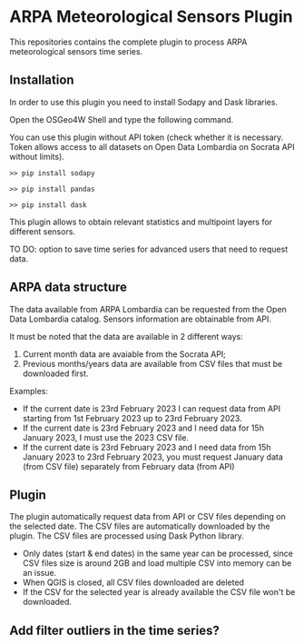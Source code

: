 # ARPA Meteorological Sensors Plugin

This repositories contains the complete plugin to process ARPA meteorological sensors time series. 

## Installation
In order to use this plugin you need to install Sodapy and Dask libraries.

Open the OSGeo4W Shell and type the following command.

You can use this plugin without API token (check whether it is necessary. Token allows access to all datasets on Open Data Lombardia on Socrata API without limits).

```
>> pip install sodapy
```
```
>> pip install pandas
```

```
>> pip install dask
```

This plugin allows to obtain relevant statistics and multipoint layers for different sensors.

TO DO: option to save time series for advanced users that need to request data.

## ARPA data structure
The data available from ARPA Lombardia can be requested from the Open Data Lombardia catalog.
Sensors information are obtainable from API.

It must be noted that the data are available in 2 different ways:
1) Current month data are avaiable from the Socrata API;
2) Previous months/years data are available from CSV files that must be downloaded first.


Examples:
- If the current date is 23rd February 2023 I can request data from API starting from 1st February 2023 up to 23rd February 2023.
- If the current date is 23rd February 2023 and I need data for 15h January 2023, I must use the 2023 CSV file.
- If the current date is 23rd February 2023 and I need data from 15h January 2023 to 23rd February 2023, you must request January data (from CSV file) separately from February data (from API)

## Plugin
The plugin automatically request data from API or CSV files depending on the selected date.
The CSV files are automatically downloaded by the plugin.
The CSV files are processed using Dask Python library.
- Only dates (start & end dates) in the same year can be processed, since CSV files size is around 2GB and load multiple CSV into memory can be an issue.
- When QGIS is closed, all CSV files downloaded are deleted
- If the CSV for the selected year is already available the CSV file won't be downloaded.

## Add filter outliers in the time series?
